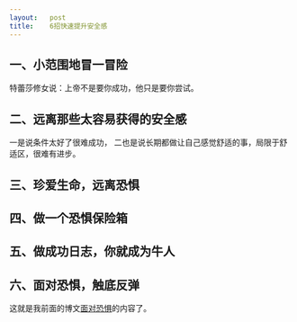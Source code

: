 ```yaml
---
layout:   post
title:    6招快速提升安全感
---
```



## 一、小范围地冒一冒险
特蕾莎修女说：上帝不是要你成功，他只是要你尝试。

## 二、远离那些太容易获得的安全感
一是说条件太好了很难成功，
二也是说长期都做让自己感觉舒适的事，局限于舒适区，很难有进步。

## 三、珍爱生命，远离恐惧


## 四、做一个恐惧保险箱


## 五、做成功日志，你就成为牛人


## 六、面对恐惧，触底反弹

这就是我前面的博文[面对恐惧](http://impua.info/2011/11/24/face-to-fears.html)的内容了。